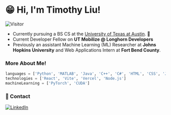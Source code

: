# 😁 Hi, I'm Timothy Liu!

![Visitor](https://visitor-badge.laobi.icu/badge?page_id=TimochiL.TimochiL)

- Currently pursuing a BS CS at the [University of Texas at Austin](https://www.utexas.edu/). 🤘
- Current Developer Fellow on **UT Mobilize @ Longhorn Developers**
- Previously an assistant Machine Learning (ML) Researcher at **Johns Hopkins University** and Web Applications Intern at **Fort Bend County**.

### More About Me!

```Python 
languages = ['Python', 'MATLAB', 'Java', 'C++', 'C#', 'HTML', 'CSS', 'JavaScript', 'TypeScript']
technologies = ['React', 'Vite', 'Vercel', 'Node.js']
machineLearning = ['PyTorch', 'CUDA']
```

### 👤 Contact

<a href="https://www.linkedin.com/in/timothy-x-liu/">![LinkedIn](https://img.shields.io/badge/LinkedIn-0077B5?style=for-the-badge&logo=linkedin&logoColor=white)</a>

<!--
**TimochiL/TimochiL** is a ✨ _special_ ✨ repository because its `README.md` (this file) appears on your GitHub profile.

Here are some ideas to get you started:

- 🔭 I’m currently working on ...
- 🌱 I’m currently learning ...
- 👯 I’m looking to collaborate on ...
- 🤔 I’m looking for help with ...
- 💬 Ask me about ...
- 📫 How to reach me: ...
- 😄 Pronouns: ...
- ⚡ Fun fact: ...
-->
